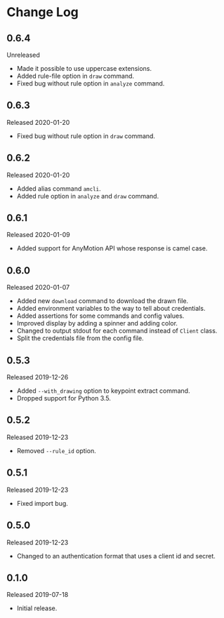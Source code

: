 # Change Log

## 0.6.4

Unreleased

- Made it possible to use uppercase extensions.
- Added rule-file option in `draw` command.
- Fixed bug without rule option in `analyze` command.

## 0.6.3

Released 2020-01-20

- Fixed bug without rule option in `draw` command.

## 0.6.2

Released 2020-01-20

- Added alias command `amcli`.
- Added rule option in `analyze` and `draw` command.

## 0.6.1

Released 2020-01-09

- Added support for AnyMotion API whose response is camel case.

## 0.6.0

Released 2020-01-07

- Added new `download` command to download the drawn file.
- Added environment variables to the way to tell about credentials.
- Added assertions for some commands and config values.
- Improved display by adding a spinner and adding color.
- Changed to output stdout for each command instead of `Client` class.
- Split the credentials file from the config file.

## 0.5.3

Released 2019-12-26

- Added `--with_drawing` option to keypoint extract command.
- Dropped support for Python 3.5.

## 0.5.2

Released 2019-12-23

- Removed `--rule_id` option.

## 0.5.1

Released 2019-12-23

- Fixed import bug.

## 0.5.0

Released 2019-12-23

- Changed to an authentication format that uses a client id and secret.

## 0.1.0

Released 2019-07-18

- Initial release.
